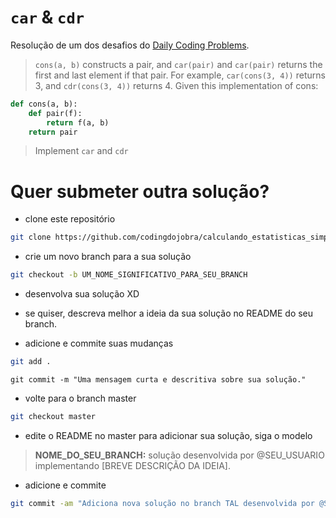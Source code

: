 # `car` & `cdr`
Resolução de um dos desafios do [Daily Coding Problems](https://www.dailycodingproblem.com).

> `cons(a, b)` constructs a pair, and `car(pair)` and `car(pair)`
> returns the first and last element if that pair.
> For example, `car(cons(3, 4))` returns 3, and `cdr(cons(3, 4))` returns 4.
> Given this implementation of cons:
```python
def cons(a, b):
    def pair(f):
        return f(a, b)
    return pair
```
> Implement `car` and `cdr`


# Quer submeter outra solução?
- clone este repositório
```sh
git clone https://github.com/codingdojobra/calculando_estatisticas_simples
```

- crie um novo branch para a sua solução
```sh
git checkout -b UM_NOME_SIGNIFICATIVO_PARA_SEU_BRANCH
```

- desenvolva sua solução XD

- se quiser, descreva melhor a ideia da sua solução no README do seu branch.

- adicione e commite suas mudanças
```sh
git add .
```
```
git commit -m "Uma mensagem curta e descritiva sobre sua solução."
```

- volte para o branch master
```sh
git checkout master
```

- edite o README no master para adicionar sua solução, siga o modelo
> **NOME_DO_SEU_BRANCH:** solução desenvolvida por @SEU_USUARIO implementando
> [BREVE DESCRIÇÃO DA IDEIA].

- adicione e commite
```sh
git commit -am "Adiciona nova solução no branch TAL desenvolvida por @SEU_USER."
```

